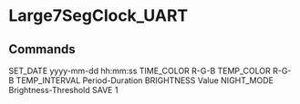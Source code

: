 # Large7SegClock_UART

## Commands

SET_DATE yyyy-mm-dd hh:mm:ss
TIME_COLOR R-G-B
TEMP_COLOR R-G-B
TEMP_INTERVAL Period-Duration
BRIGHTNESS Value
NIGHT_MODE Brightness-Threshold
SAVE 1
